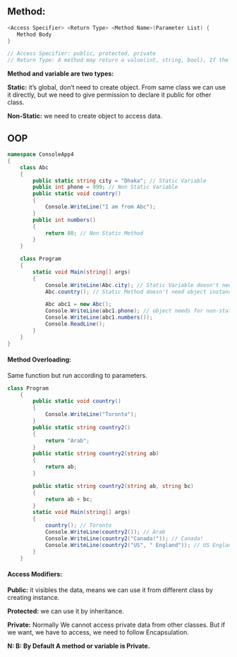 ## Method:
```c#
<Access Specifier> <Return Type> <Method Name>(Parameter List) {
   Method Body
}

// Access Specifier: public, protected, private
// Return Type: A method may return a value(int, string, bool), If the method returns nothing, return type is **void**.

```


**Method and variable are two types:**

**Static:**
it’s global, don’t need to create object. From same class we can use it directly, but we need to give permission to declare it public for other class.

**Non-Static:** we need to create object to access data.

## OOP
```c#
namespace ConsoleApp4
{
    class Abc
    {
        public static string city = "Dhaka"; // Static Variable
        public int phone = 999; // Non Static Variable
        public static void country()
        {
            Console.WriteLine("I am from Abc");
        }
        public int numbers()
        {
            return 80; // Non Static Method
        }
    }

    class Program
    {
        static void Main(string[] args)
        {
            Console.WriteLine(Abc.city); // Static Variable doesn't need object instance
            Abc.country(); // Static Method doesn't need object instance

            Abc abc1 = new Abc();
            Console.WriteLine(abc1.phone); // object needs for non-static
            Console.WriteLine(abc1.numbers());
            Console.ReadLine();
        }
    }
}
```
#### Method Overloading: 
Same function but run according to parameters.
```c#
class Program
    {
        public static void country()
        {
            Console.WriteLine("Toronto");
        }
        public static string country2()
        {
            return "Arab";
        }
        public static string country2(string ab)
        {
            return ab;
        }

        public static string country2(string ab, string bc)
        {
            return ab + bc;
        }
        static void Main(string[] args)
        {     
            country(); // Toronto
            Console.WriteLine(country2()); // Arab
            Console.WriteLine(country2("Canada!")); // Canada!
            Console.WriteLine(country2("US", " England")); // US England
        }
    }
```


#### Access Modifiers: 

**Public:** it visibles the data, means we can use it from different class by creating instance.

**Protected:** we can use it by inheritance.

**Private:** Normally We cannot access private data from other classes. But if we want, we have to access, we need to follow Encapsulation. 

**N: B: By Default A method or variable is Private.**
